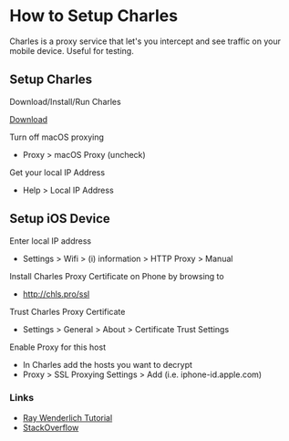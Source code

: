 # How to Setup Charles

Charles is a proxy service that let's you intercept and see traffic on your mobile device. Useful for testing.

## Setup Charles

Download/Install/Run Charles

[Download](https://www.charlesproxy.com/download/latest-release)


Turn off macOS proxying

- Proxy > macOS Proxy (uncheck)

Get your local IP Address

- Help > Local IP Address

## Setup iOS Device

Enter local IP address

 - Settings > Wifi > (i) information > HTTP Proxy > Manual

Install Charles Proxy Certificate on Phone by browsing to

 - http://chls.pro/ssl

Trust Charles Proxy Certificate

 - Settings > General > About > Certificate Trust Settings

Enable Proxy for this host

 - In Charles add the hosts you want to decrypt
 - Proxy > SSL Proxying Settings > Add (i.e. iphone-id.apple.com)

### Links

- [Ray Wenderlich Tutorial](https://www.raywenderlich.com/641-charles-proxy-tutorial-for-ios)
- [StackOverflow](https://stackoverflow.com/questions/15768143/ios-app-ssl-handshake-failed)
